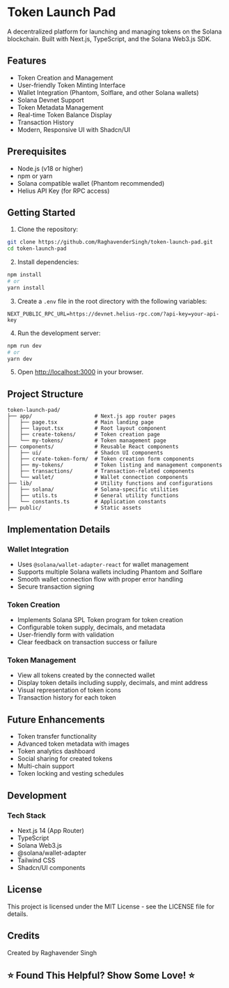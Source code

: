 # Token Launch Pad

A decentralized platform for launching and managing tokens on the Solana blockchain. Built with Next.js, TypeScript, and the Solana Web3.js SDK.

## Features

- Token Creation and Management
- User-friendly Token Minting Interface
- Wallet Integration (Phantom, Solflare, and other Solana wallets)
- Solana Devnet Support
- Token Metadata Management
- Real-time Token Balance Display
- Transaction History
- Modern, Responsive UI with Shadcn/UI

## Prerequisites

- Node.js (v18 or higher)
- npm or yarn
- Solana compatible wallet (Phantom recommended)
- Helius API Key (for RPC access)

## Getting Started

1. Clone the repository:
```bash
git clone https://github.com/RaghavenderSingh/token-launch-pad.git
cd token-launch-pad
```

2. Install dependencies:
```bash
npm install
# or
yarn install
```

3. Create a `.env` file in the root directory with the following variables:
```env
NEXT_PUBLIC_RPC_URL=https://devnet.helius-rpc.com/?api-key=your-api-key
```

4. Run the development server:
```bash
npm run dev
# or
yarn dev
```

5. Open [http://localhost:3000](http://localhost:3000) in your browser.

## Project Structure

```
token-launch-pad/
├── app/                    # Next.js app router pages
│   ├── page.tsx            # Main landing page
│   ├── layout.tsx          # Root layout component
│   ├── create-tokens/      # Token creation page
│   └── my-tokens/          # Token management page
├── components/             # Reusable React components
│   ├── ui/                 # Shadcn UI components
│   ├── create-token-form/  # Token creation form components
│   ├── my-tokens/          # Token listing and management components
│   ├── transactions/       # Transaction-related components
│   └── wallet/             # Wallet connection components
├── lib/                    # Utility functions and configurations
│   ├── solana/             # Solana-specific utilities
│   ├── utils.ts            # General utility functions
│   └── constants.ts        # Application constants
├── public/                 # Static assets
```

## Implementation Details

### Wallet Integration
- Uses `@solana/wallet-adapter-react` for wallet management
- Supports multiple Solana wallets including Phantom and Solflare
- Smooth wallet connection flow with proper error handling
- Secure transaction signing

### Token Creation
- Implements Solana SPL Token program for token creation
- Configurable token supply, decimals, and metadata
- User-friendly form with validation
- Clear feedback on transaction success or failure

### Token Management
- View all tokens created by the connected wallet
- Display token details including supply, decimals, and mint address
- Visual representation of token icons
- Transaction history for each token

## Future Enhancements

- Token transfer functionality
- Advanced token metadata with images
- Token analytics dashboard
- Social sharing for created tokens
- Multi-chain support
- Token locking and vesting schedules

## Development

### Tech Stack
- Next.js 14 (App Router)
- TypeScript
- Solana Web3.js
- @solana/wallet-adapter
- Tailwind CSS
- Shadcn/UI components

## License

This project is licensed under the MIT License - see the LICENSE file for details.

## Credits

Created by Raghavender Singh

## ⭐ Found This Helpful? Show Some Love! ⭐


